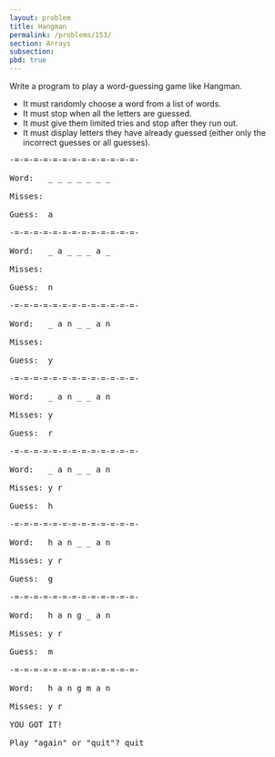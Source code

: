 ```yaml
---
layout: problem
title: Hangman
permalink: /problems/153/
section: Arrays
subsection:
pbd: true
---
```

Write a program to play a word-guessing game like Hangman.

- It must randomly choose a word from a list of words.
- It must stop when all the letters are guessed.
- It must give them limited tries and stop after they run out.
- It must display letters they have already guessed (either only the incorrect guesses or all guesses).

<pre class="terminal">
-=-=-=-=-=-=-=-=-=-=-=-=-=-

Word:	_ _ _ _ _ _ _

Misses:	

Guess:	<kbd>a</kbd>

-=-=-=-=-=-=-=-=-=-=-=-=-=-

Word:	_ a _ _ _ a _ 

Misses:	

Guess:	<kbd>n</kbd>

-=-=-=-=-=-=-=-=-=-=-=-=-=-

Word:	_ a n _ _ a n 

Misses:	

Guess:	<kbd>y</kbd>

-=-=-=-=-=-=-=-=-=-=-=-=-=-

Word:	_ a n _ _ a n 

Misses:	y

Guess:	<kbd>r</kbd>

-=-=-=-=-=-=-=-=-=-=-=-=-=-

Word:	_ a n _ _ a n 

Misses:	y r

Guess:	<kbd>h</kbd>

-=-=-=-=-=-=-=-=-=-=-=-=-=-

Word:	h a n _ _ a n 

Misses:	y r

Guess:	<kbd>g</kbd>

-=-=-=-=-=-=-=-=-=-=-=-=-=-

Word:	h a n g _ a n 

Misses:	y r

Guess:	<kbd>m</kbd>

-=-=-=-=-=-=-=-=-=-=-=-=-=-

Word:	h a n g m a n 

Misses:	y r

YOU GOT IT!

Play "again" or "quit"? quit
</pre>
